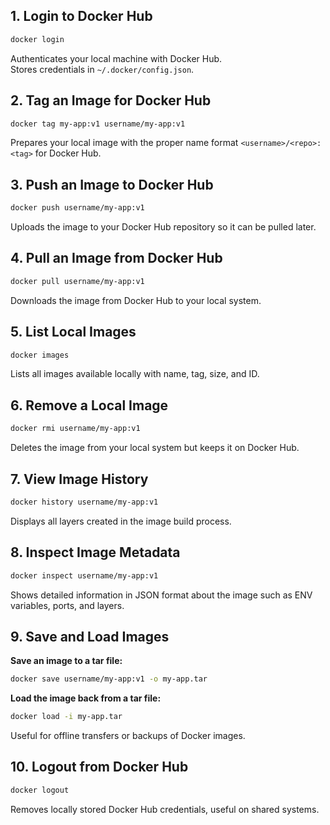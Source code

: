 ## 1. Login to Docker Hub
```bash
docker login
```
Authenticates your local machine with Docker Hub.  
Stores credentials in `~/.docker/config.json`.


## 2. Tag an Image for Docker Hub
```bash
docker tag my-app:v1 username/my-app:v1
```
Prepares your local image with the proper name format `<username>/<repo>:<tag>` for Docker Hub.


## 3. Push an Image to Docker Hub
```bash
docker push username/my-app:v1
```
Uploads the image to your Docker Hub repository so it can be pulled later.


## 4. Pull an Image from Docker Hub
```bash
docker pull username/my-app:v1
```
Downloads the image from Docker Hub to your local system.


## 5. List Local Images
```bash
docker images
```
Lists all images available locally with name, tag, size, and ID.


## 6. Remove a Local Image
```bash
docker rmi username/my-app:v1
```
Deletes the image from your local system but keeps it on Docker Hub.


## 7. View Image History
```bash
docker history username/my-app:v1
```
Displays all layers created in the image build process.


## 8. Inspect Image Metadata
```bash
docker inspect username/my-app:v1
```
Shows detailed information in JSON format about the image such as ENV variables, ports, and layers.


## 9. Save and Load Images
**Save an image to a tar file:**
```bash
docker save username/my-app:v1 -o my-app.tar
```

**Load the image back from a tar file:**
```bash
docker load -i my-app.tar
```
Useful for offline transfers or backups of Docker images.


## 10. Logout from Docker Hub
```bash
docker logout
```
Removes locally stored Docker Hub credentials, useful on shared systems.
